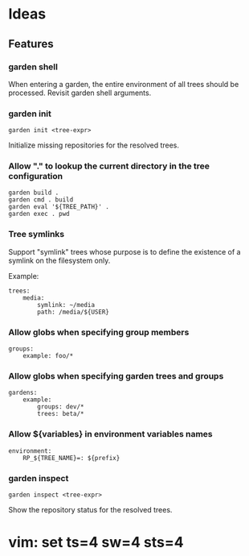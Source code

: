 # Ideas

## Features

### garden shell

When entering a garden, the entire environment of all trees should be
processed.  Revisit garden shell arguments.


### garden init

    garden init <tree-expr>

Initialize missing repositories for the resolved trees.


### Allow "." to lookup the current directory in the tree configuration

    garden build .
    garden cmd . build
    garden eval '${TREE_PATH}' .
    garden exec . pwd


### Tree symlinks

Support "symlink" trees whose purpose is to define the existence
of a symlink on the filesystem only.

Example:

    trees:
        media:
            symlink: ~/media
            path: /media/${USER}


### Allow globs when specifying group members

    groups:
        example: foo/*


### Allow globs when specifying garden trees and groups

    gardens:
        example:
            groups: dev/*
            trees: beta/*


###  Allow ${variables} in environment variables names

    environment:
        RP_${TREE_NAME}=: ${prefix}


### garden inspect

    garden inspect <tree-expr>

Show the repository status for the resolved trees.


# vim: set ts=4 sw=4 sts=4
